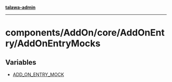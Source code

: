 [**talawa-admin**](../../../../../README.md)

***

# components/AddOn/core/AddOnEntry/AddOnEntryMocks

## Variables

- [ADD\_ON\_ENTRY\_MOCK](variables/ADD_ON_ENTRY_MOCK.md)
